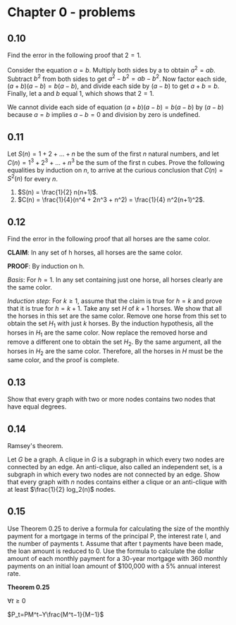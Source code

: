 # Chapter 0 - problems
## 0.10
Find the error in the following proof that $2 = 1$. 

Consider the equation $a = b$. Multiply both sides by a to obtain $`a^2 = ab`$. Subtract $b^2$ from both sides to get $`a^2 − b^2 = ab − b^2`$. Now factor each side, $`(a + b)(a − b) = b(a − b)`$, and divide each side by $`(a − b)`$ to get $`a + b = b`$. Finally, let a and $b$ equal $1$, which shows that $2 = 1$.

We cannot divide each side of equation $`(a + b)(a − b) = b(a − b)`$ by $`(a − b)`$ because $`a = b`$ implies $`a - b = 0`$ and division by zero is undefined.

## 0.11
Let $`S(n) = 1 + 2 + \ldots + n`$ be the sum of the first $n$ natural numbers, and let $`C(n) = 1^3 + 2^3 + \ldots + n^3`$ be the sum of the first n cubes. Prove the following equalities by induction on $n$, to arrive at the curious conclusion that $`C(n) = S^2(n)`$ for every $n$.

1. $`S(n) = \frac{1}{2} n(n+1)`$.
1. $`C(n) = \frac{1}{4}(n^4 + 2n^3 + n^2) = \frac{1}{4} n^2(n+1)^2`$.

## 0.12
Find the error in the following proof that all horses are the same color.

**CLAIM**: In any set of h horses, all horses are the same color.

**PROOF**: By induction on h.

*Basis*: For $h = 1$. In any set containing just one horse, all horses clearly are the same color.

*Induction step*: For $k ≥ 1$, assume that the claim is true for $h = k$ and prove that it is true for $h = k + 1$. Take any set $H$ of $k + 1$ horses. We show that all the horses in this set are the same color. Remove one horse from this set to obtain the set $H_1$ with just $k$ horses. By the induction hypothesis, all the horses in $H_1$ are the same color. Now replace the removed horse and remove a different one to obtain the set $H_2$. By the same argument, all the horses in $H_2$ are the same color. Therefore, all the horses in $H$ must be the same color, and the proof is complete.

## 0.13
Show that every graph with two or more nodes contains two nodes that have equal degrees.

## 0.14
Ramsey's theorem. 

Let $G$ be a graph. A clique in $G$ is a subgraph in which every two nodes are connected by an edge. An anti-clique, also called an independent set, is a subgraph in which every two nodes are not connected by an edge. Show that every graph with $n$ nodes contains either a clique or an anti-clique with at least $\frac{1}{2} log_2(n)$ nodes.

## 0.15
Use Theorem 0.25 to derive a formula for calculating the size of the monthly payment for a mortgage in terms of the principal P, the interest rate I, and the number of payments t. Assume that after t payments have been made, the loan amount is reduced to 0. Use the formula to calculate the dollar amount of each monthly payment for a 30-year mortgage with 360 monthly payments on an initial loan amount of $100,000 with a 5% annual interest rate.

**Theorem 0.25**

$`\forall t \geq 0`$

$`P_t=PM^t−Y\frac{M^t−1}{M−1}`$